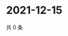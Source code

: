 # 2021-12-15

共 0 条

<!-- BEGIN WEIBO -->
<!-- 最后更新时间 Wed Dec 15 2021 06:09:00 GMT+0800 (China Standard Time) -->

<!-- END WEIBO -->
